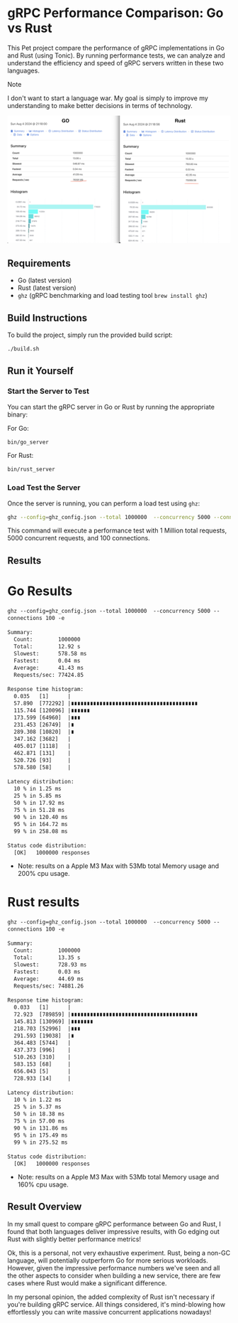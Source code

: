 # gRPC Performance Comparison: Go vs Rust

This Pet project compare the performance of gRPC implementations in Go and Rust (using Tonic). 
By running performance tests, we can analyze and understand the efficiency and speed of gRPC servers written in these two languages.

> [!NOTE]  
> I don't want to start a language war. My goal is simply to improve my understanding to make better decisions in terms of technology.

![img](docs/results.png)

## Requirements

- Go (latest version)
- Rust (latest version)
- `ghz` (gRPC benchmarking and load testing tool `brew install ghz`)

## Build Instructions

To build the project, simply run the provided build script:

```sh
./build.sh
```

## Run it Yourself

### Start the Server to Test

You can start the gRPC server in Go or Rust by running the appropriate binary:

For Go:
```sh
bin/go_server
```

For Rust:
```sh
bin/rust_server
```

### Load Test the Server

Once the server is running, you can perform a load test using `ghz`:

```sh
ghz --config=ghz_config.json --total 1000000  --concurrency 5000 --connections 100 -e
```

This command will execute a performance test with 1 Million total requests, 5000 concurrent requests, and 100 connections.


## Results

# Go Results
```
ghz --config=ghz_config.json --total 1000000  --concurrency 5000 --connections 100 -e

Summary:
  Count:        1000000
  Total:        12.92 s
  Slowest:      578.58 ms
  Fastest:      0.04 ms
  Average:      41.43 ms
  Requests/sec: 77424.85

Response time histogram:
  0.035   [1]      |
  57.890  [772292] |∎∎∎∎∎∎∎∎∎∎∎∎∎∎∎∎∎∎∎∎∎∎∎∎∎∎∎∎∎∎∎∎∎∎∎∎∎∎∎∎
  115.744 [120096] |∎∎∎∎∎∎
  173.599 [64960]  |∎∎∎
  231.453 [26749]  |∎
  289.308 [10820]  |∎
  347.162 [3682]   |
  405.017 [1118]   |
  462.871 [131]    |
  520.726 [93]     |
  578.580 [58]     |

Latency distribution:
  10 % in 1.25 ms 
  25 % in 5.85 ms 
  50 % in 17.92 ms 
  75 % in 51.28 ms 
  90 % in 120.40 ms 
  95 % in 164.72 ms 
  99 % in 258.08 ms 

Status code distribution:
  [OK]   1000000 responses   
```

* Note: results on a Apple M3 Max with 53Mb total Memory usage and 200% cpu usage.


# Rust results

```
ghz --config=ghz_config.json --total 1000000  --concurrency 5000 --connections 100 -e

Summary:
  Count:        1000000
  Total:        13.35 s
  Slowest:      728.93 ms
  Fastest:      0.03 ms
  Average:      44.69 ms
  Requests/sec: 74881.26

Response time histogram:
  0.033   [1]      |
  72.923  [789859] |∎∎∎∎∎∎∎∎∎∎∎∎∎∎∎∎∎∎∎∎∎∎∎∎∎∎∎∎∎∎∎∎∎∎∎∎∎∎∎∎
  145.813 [130969] |∎∎∎∎∎∎∎
  218.703 [52996]  |∎∎∎
  291.593 [19038]  |∎
  364.483 [5744]   |
  437.373 [996]    |
  510.263 [310]    |
  583.153 [68]     |
  656.043 [5]      |
  728.933 [14]     |

Latency distribution:
  10 % in 1.22 ms 
  25 % in 5.37 ms 
  50 % in 18.38 ms 
  75 % in 57.00 ms 
  90 % in 131.86 ms 
  95 % in 175.49 ms 
  99 % in 275.52 ms 

Status code distribution:
  [OK]   1000000 responses   

```
* Note: results on a Apple M3 Max with 53Mb total Memory usage and 160% cpu usage.

## Result Overview

In my small quest to compare gRPC performance between Go and Rust, I found that both languages deliver impressive results, with Go edging out Rust with slightly better performance metrics!

Ok, this is a personal, not very exhaustive experiment. Rust, being a non-GC language, will potentially outperform Go for more serious workloads. 
However, given the impressive performance numbers we've seen and all the other aspects to consider when building a new service, there are few cases where Rust would make a significant difference. 

In my personal opinion, the added complexity of Rust isn't necessary if you're building gRPC service. All things considered, it's mind-blowing how effortlessly you can write massive concurrent applications nowadays!

